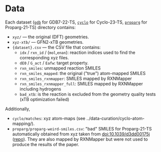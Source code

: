 # Data

Each dataset ([`gdb`](gdb/) for GDB7-22-TS, [`cyclo`](cyclo/) for Cyclo-23-TS, [`proparg`](proparg/) for Proparg-21-TS) directory contains:
* `xyz/` — the original (DFT) geometries.
* `xyz-xtb/` — GFN2-xTB geometries.
* `{dataset}.csv` — the CSV file that contains:
  * `idx` / `rxn_id` / (`mol`,`enan`): reaction indices used to find the corresponding xyz files.
  * `dE0` / `G_act` / `Eafw`: target property.
  * `rxn_smiles`: unmapped reaction SMILES
  * `rxn_smiles_mapped`: the original ("true") atom-mapped SMILES
  * `rxn_smiles_rxnmapper`: SMILES mapped by RXNMapper
  * `rxn_smiles_rxnmapper_full`: SMILES mapped by RXNMapper including hydrogens
  * `bad_xtb`: is the reaction is excluded from the geometry quality tests (xTB optimization failed)

Additionally,
  * `cyclo/matches`: xyz atom-maps (see ../data-curation/cyclo-atom-mapping/).
  * `proparg/proparg-weird-smiles.csv`: "bad" SMILES for Proparg-21-TS automatically obtained from xyz
    taken from [doi:10.1039/d3dd00175j](https://doi.org/10.1039/d3dd00175j) ([repo](https://github.com/lcmd-epfl/benchmark-barrier-learning/)).
    They are also mapped by RXNMapper but were not used to produce the results of the paper. 

